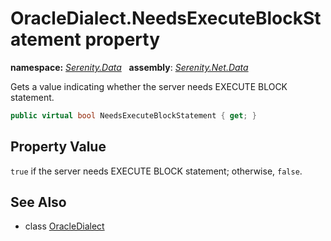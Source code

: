 # OracleDialect.NeedsExecuteBlockStatement property
**namespace:** *[Serenity.Data](../../README.md#serenity.data-namespace)*   **assembly**: *[Serenity.Net.Data](../../README.md)*

Gets a value indicating whether the server needs EXECUTE BLOCK statement.

```csharp
public virtual bool NeedsExecuteBlockStatement { get; }
```

## Property Value

`true` if the server needs EXECUTE BLOCK statement; otherwise, `false`.

## See Also

* class [OracleDialect](../OracleDialect.md)